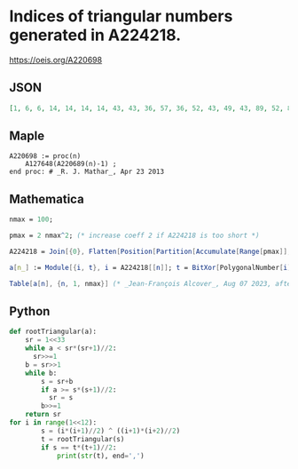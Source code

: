 # Indices of triangular numbers generated in A224218\.
https://oeis.org/A220698
## JSON
```JSON
[1, 6, 6, 14, 14, 14, 14, 43, 43, 36, 57, 36, 52, 43, 49, 43, 89, 52, 89, 52, 121, 49, 52, 57, 70, 89, 249, 89, 89, 89, 70, 166, 166, 103, 89, 121, 103, 103, 121, 89, 103, 241, 158, 158, 91, 91, 91, 91, 241, 166, 166, 103, 121, 103, 103, 121, 103, 121, 225, 225, 497, 216, 334]
```
## Maple
```Maple
A220698 := proc(n)
    A127648(A220689(n)-1) ;
end proc: # _R. J. Mathar_, Apr 23 2013
```
## Mathematica
```Mathematica
nmax = 100;
```
```Mathematica
pmax = 2 nmax^2; (* increase coeff 2 if A224218 is too short *)
```
```Mathematica
A224218 = Join[{0}, Flatten[Position[Partition[Accumulate[Range[pmax]], 2, 1], _?(OddQ[Sqrt[1 + 8 BitXor[#[[1]], #[[2]]]]]&), {1}, Heads -> False]]];
```
```Mathematica
a[n_] := Module[{i, t}, i = A224218[[n]]; t = BitXor[PolygonalNumber[i], PolygonalNumber[i + 1]]; (Sqrt[8 t + 1] - 1)/2];
```
```Mathematica
Table[a[n], {n, 1, nmax}] (* _Jean-François Alcover_, Aug 07 2023, after _Harvey P. Dale_ in A224218 *)
```
## Python
```Python
def rootTriangular(a):
    sr = 1<<33
    while a < sr*(sr+1)//2:
      sr>>=1
    b = sr>>1
    while b:
        s = sr+b
        if a >= s*(s+1)//2:
          sr = s
        b>>=1
    return sr
for i in range(1<<12):
        s = (i*(i+1)//2) ^ ((i+1)*(i+2)//2)
        t = rootTriangular(s)
        if s == t*(t+1)//2:
            print(str(t), end=',')
```
